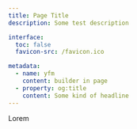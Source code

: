 ```yaml
---
title: Page Title
description: Some test description

interface:
  toc: false
  favicon-src: /favicon.ico

metadata:
  - name: yfm
    content: builder in page
  - property: og:title
    content: Some kind of headline
---
```


Lorem

